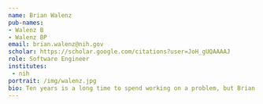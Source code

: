 ```yaml
---
name: Brian Walenz
pub-names:
- Walenz B
- Walenz BP
email: brian.walenz@nih.gov
scholar: https://scholar.google.com/citations?user=JoH_gUQAAAAJ
role: Software Engineer
institutes:
 - nih
portrait: /img/walenz.jpg
bio: Ten years is a long time to spend working on a problem, but Brian proudly admits that he has spent that long working on the DNA sequence read assembly problem. In that time, he has seen five new sequencing technologies introduced (there were certainly more that tried but they never gained significant presence). Each technology came with the promise of solving all assembly problems, only for us to painfully discover that each one introduced a new set of problems. As a result, each new technology required adjustments, or even entirely new algorithms, to handle their specific characteristics and systematic errors. This is why he is still doing read assembly after ten years. It is just one problem, but it changes every year.
---
```

